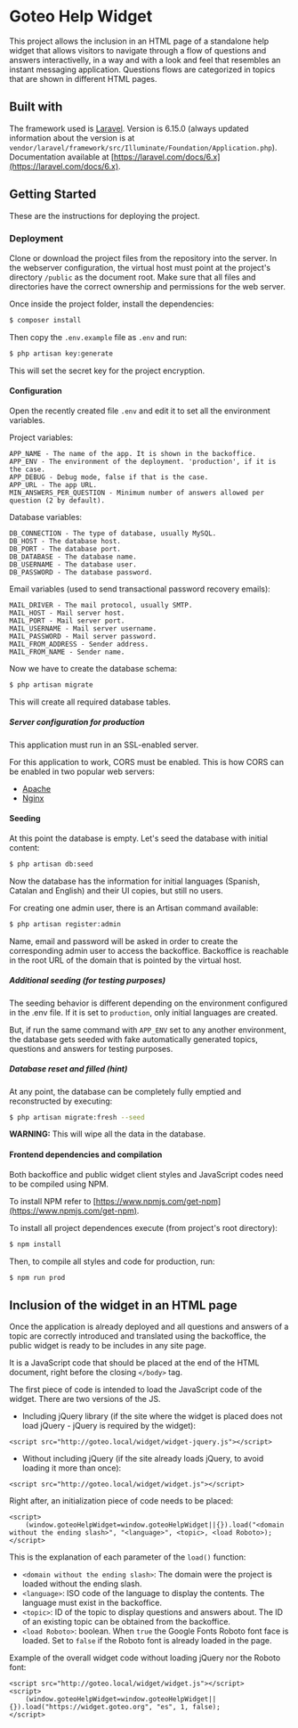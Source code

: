 # Goteo Help Widget

This project allows the inclusion in an HTML page of a standalone help widget that allows visitors to navigate through a flow of questions and answers interactivelly, in a way and with a look and feel that resembles an instant messaging application. Questions flows are categorized in topics that are shown in different HTML pages.

## Built with

The framework used is [Laravel](https://laravel.com/). Version is 6.15.0 (always updated information about the version is at `vendor/laravel/framework/src/Illuminate/Foundation/Application.php`). Documentation available at [https://laravel.com/docs/6.x](https://laravel.com/docs/6.x).

## Getting Started

These are the instructions for deploying the project.

### Deployment

Clone or download the project files from the repository into the server. In the webserver configuration, the virtual host must point at the project's directory `/public` as the document root. Make sure that all files and directories have the correct ownership and permissions for the web server.

Once inside the project folder, install the dependencies:

```sh
$ composer install
```

Then copy the `.env.example` file as `.env` and run:

```sh
$ php artisan key:generate
```

This will set the secret key for the project encryption.

#### Configuration

Open the recently created file `.env` and edit it to set all the environment variables.

Project variables:

```
APP_NAME - The name of the app. It is shown in the backoffice.
APP_ENV - The environment of the deployment. 'production', if it is the case.
APP_DEBUG - Debug mode, false if that is the case.
APP_URL - The app URL.
MIN_ANSWERS_PER_QUESTION - Minimum number of answers allowed per question (2 by default).
```

Database variables:

```
DB_CONNECTION - The type of database, usually MySQL.
DB_HOST - The database host.
DB_PORT - The database port.
DB_DATABASE - The database name.
DB_USERNAME - The database user.
DB_PASSWORD - The database password.
```

Email variables (used to send transactional password recovery emails):

```
MAIL_DRIVER - The mail protocol, usually SMTP.
MAIL_HOST - Mail server host.
MAIL_PORT - Mail server port.
MAIL_USERNAME - Mail server username.
MAIL_PASSWORD - Mail server password.
MAIL_FROM_ADDRESS - Sender address.
MAIL_FROM_NAME - Sender name.
```

Now we have to create the database schema:

```sh
$ php artisan migrate
```

This will create all required database tables.

##### Server configuration for production

This application must run in an SSL-enabled server.

For this application to work, CORS must be enabled. This is how CORS can be enabled in two popular web servers:

* [Apache](https://enable-cors.org/server_apache.html)
* [Nginx](https://enable-cors.org/server_nginx.html)

#### Seeding

At this point the database is empty. Let's seed the database with initial content:

```sh
$ php artisan db:seed
```

Now the database has the information for initial languages (Spanish, Catalan and English) and their UI copies, but still no users.

For creating one admin user, there is an Artisan command available:

```sh
$ php artisan register:admin
```

Name, email and password will be asked in order to create the corresponding admin user to access the backoffice. Backoffice is reachable in the root URL of the domain that is pointed by the virtual host.

##### Additional seeding (for testing purposes)

The seeding behavior is different depending on the environment configured in the .env file. If it is set to `production`, only initial languages are created.

But, if run the same command with `APP_ENV` set to any another environment, the database gets seeded with fake automatically generated topics, questions and answers for testing purposes.

##### Database reset and filled (hint)

At any point, the database can be completely fully emptied and reconstructed by executing:

```sh
$ php artisan migrate:fresh --seed
```

**WARNING:** This will wipe all the data in the database.

#### Frontend dependencies and compilation

Both backoffice and public widget client styles and JavaScript codes need to be compiled using NPM.

To install NPM refer to [https://www.npmjs.com/get-npm](https://www.npmjs.com/get-npm).

To install all project dependences execute (from project's root directory):

```sh
$ npm install
```

Then, to compile all styles and code for production, run:

```sh
$ npm run prod
```

## Inclusion of the widget in an HTML page

Once the application is already deployed and all questions and answers of a topic are correctly introduced and translated using the backoffice, the public widget is ready to be includes in any site page. 

It is a JavaScript code that should be placed at the end of the HTML document, right before the closing `</body>` tag.

The first piece of code is intended to load the JavaScript code of the widget. There are two versions of the JS.

* Including jQuery library (if the site where the widget is placed does not load jQuery - jQuery is required by the widget):

```
<script src="http://goteo.local/widget/widget-jquery.js"></script>
```

* Without including jQuery (if the site already loads jQuery, to avoid loading it more than once):

```
<script src="http://goteo.local/widget/widget.js"></script>
```

Right after, an initialization piece of code needs to be placed:

```
<script>
    (window.goteoHelpWidget=window.goteoHelpWidget||{}).load("<domain without the ending slash>", "<language>", <topic>, <load Roboto>);
</script>
```

This is the explanation of each parameter of the `load()` function:

* `<domain without the ending slash>`: The domain were the project is loaded without the ending slash.
* `<language>`: ISO code of the language to display the contents. The language must exist in the backoffice.
* `<topic>`: ID of the topic to display questions and answers about. The ID of an existing topic can be obtained from the backoffice.
* `<load Roboto>`: boolean. When `true` the Google Fonts Roboto font face is loaded. Set to `false` if the Roboto font is already loaded in the page.

Example of the overall widget code without loading jQuery nor the Roboto font:

```
<script src="http://goteo.local/widget/widget.js"></script>
<script>
	(window.goteoHelpWidget=window.goteoHelpWidget||{}).load("https://widget.goteo.org", "es", 1, false);
</script>
```
